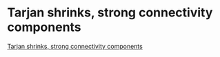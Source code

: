 # Tarjan shrinks, strong connectivity components
[Tarjan shrinks, strong connectivity components](https://aiwithcloud.com/2022/09/16/tarjan_shrinks_strong_connectivity_components/)